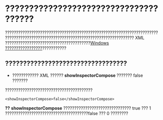 
# ??????????????????????????????????????

????????????????????????????????????????????????????????????????????????????????????????????????????????????????????????????????? XML ???????????????????????????????????????[Windows ?????????????????](0de3fcb1-b357-8300-c943-9a5a788d4976.md)???????????


## ??????????????????????????????????


- ???????????? XML ?????? **showInspectorCompose** ??????? false ???????
    
????????????????????????????????????????


```
<showInspectorCompose>false</showInspectorCompose>
```


 **??**   **showInspectorCompose** ??????????????????????????????? true ??? 1 ??????????????????????????????????????false ??? 0 ????????

